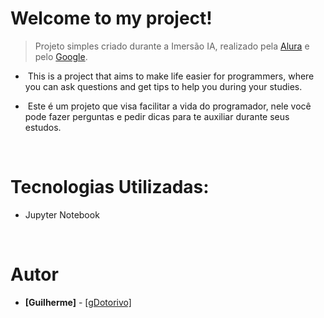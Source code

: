 # Welcome to my project!
> Projeto simples criado durante a Imersão IA, realizado pela [Alura](https://www.alura.com.br/) e pelo [Google](https://google.com).
- <p>&nbsp;This is a project that aims to make life easier for programmers, where you can ask questions and get tips to help you during your studies.</p>
- <p>&nbsp;Este é um projeto que visa facilitar a vida do programador, nele você pode fazer perguntas e pedir dicas para te auxiliar durante seus estudos.</p>
</br>

# Tecnologias Utilizadas:
- <p>Jupyter Notebook</p>
</br>

# Autor
<ul>
  <li><strong>[Guilherme]</strong> - <a href="https://github.com/gDotorivo">[gDotorivo]</a></li>
</ul>
